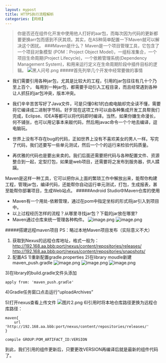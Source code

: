 ```yaml
---
layout: mypost
title: HTTPS执行流程解析
categories: [网络]
---
```

>你是否还在组件化开发中使用他人打好的aar包，而每次因为代码的更新都要更换arr包而感到不厌其烦。其实，在AS种简单配置一下Maven就可以解决这个困扰。
###Maven是什么？
Maven是一个项目管理工具，它包含了一个项目对象模型 (POM：Project Object Model)，一组标准集合，一个项目生命周期(Project Lifecycle)，一个依赖管理系统(Dependency Management System)，和用来运行定义在生命周期阶段中插件目标的逻辑。
![黑人问号.png](https://upload-images.jianshu.io/upload_images/8557875-08652de9fab20e51.png?imageMogr2/auto-orient/strip%7CimageView2/2/w/1240)
#####首先列举几个开发中经常要做的事情
- 我们需要引用各种jar包，尤其是比较大的工程，引用的jar包往往有几十个乃至上百个， 每用到一种jar包，都需要手动引入工程目录，而且经常遇到各种让人抓狂的jar包冲突，版本冲突。

- 我们辛辛苦苦写好了Java文件，可是只懂0和1的白痴电脑却完全读不懂，需要将它编译成二进制字节码。好歹现在这项工作可以由各种集成开发工具帮我们完成，Eclipse、IDEA等都可以将代码即时编译。当然，如果你嫌生命漫长，何不铺张，也可以用记事本来敲代码，然后用javac命令一个个地去编译，逗电脑玩。

- 世界上没有不存在bug的代码，正如世界上没有不喜欢美女的男人一样。写完了代码，我们还要写一些单元测试，然后一个个的运行来检验代码质量。

- 再优雅的代码也是要出来卖的。我们后面还需要把代码与各种配置文件、资源整合到一起，定型打包，如果是web项目，还需要将之发布到服务器，供人蹂躏。

Maven是这样一种工具，它可以把你从上面的繁琐工作中解放出来，能帮你构建工程，管理jar包，编译代码，还能帮你自动运行单元测试，打包，生成报表，甚至能帮你部署项目，生成Web站点。
#####Android Studio中Maven仓库的使用
- Maven有一个用处-依赖管理，通过在pom中指定坐标的形式将jar引入到项目中。
- 以上过程经历怎样的流程？从哪里寻找jar包？下载的jar放在哪里?
- Maven通过仓库来统一管理各种构件。
![image.png](https://upload-images.jianshu.io/upload_images/8557875-24a44285c975585d.png?imageMogr2/auto-orient/strip%7CimageView2/2/w/1240)
![image.png](https://upload-images.jianshu.io/upload_images/8557875-bda54839123a5bcf.png?imageMogr2/auto-orient/strip%7CimageView2/2/w/1240)

#####搭建远程maven项目
  PS：略过本地Maven项目发布（实际意义不大）

1.  获取到Nexus的远程仓库地址，格式一般为：
      http://192.168.aa.bbb:port/nexus/content/repositories/releases/
      http://192.168.aa.bbb:port/nexus/content/repositories/snapshots/
2. 配置AS
      1)重新配置gradle.properties
      2)在library moudle新建maven_push.gradle
![image.png](https://upload-images.jianshu.io/upload_images/8557875-2326a62e024d3dd2.png?imageMogr2/auto-orient/strip%7CimageView2/2/w/1240)
![image.png](https://upload-images.jianshu.io/upload_images/8557875-f0fe2e60339c0672.png?imageMogr2/auto-orient/strip%7CimageView2/2/w/1240)
![image.png](https://upload-images.jianshu.io/upload_images/8557875-dfa08ceab0f92df8.png?imageMogr2/auto-orient/strip%7CimageView2/2/w/1240)

  3)在library的build.gradle文件头添加
```
apply from: 'maven_push.gradle'
```

 4)Gradle任务窗口点击运行“uploadArchives”

 5)打开nexus查看上传文件
![图片2.png](https://upload-images.jianshu.io/upload_images/8557875-8b33762310dac625.png?imageMogr2/auto-orient/strip%7CimageView2/2/w/1240)
    6)引用时将本地仓库路径更换为远程仓库路径：
```
maven{
    url 'http://192.168.aa.bbb:port/nexus/content/repositories/releases/'  
}
```
```
compile GROUP:POM_ARTIFACT_ID:VERSION
```
到此，我们引用的组件更新后，只要更改VERSION再编译后就是最新的组件代码了。
